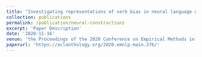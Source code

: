 ```yaml
---
title: "Investigating representations of verb bias in neural language models"
collection: publications
permalink: /publication/neural-constructions
excerpt: 'Paper Description'
date: '2020-11-16'
venue: 'the Proceedings of the 2020 Conference on Empirical Methods in Natural Language Processing'
paperurl: 'https://aclanthology.org/2020.emnlp-main.376/'
---
```

